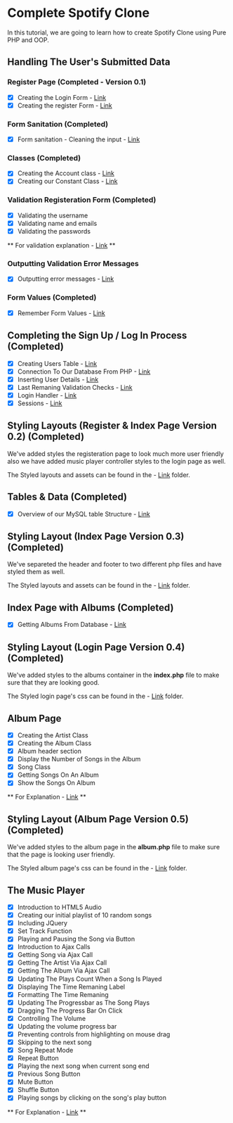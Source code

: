 # Complete Spotify Clone

In this tutorial, we are going to learn how to create Spotify Clone using Pure PHP and OOP.

## Handling The User's Submitted Data

### Register Page (Completed - Version 0.1)

- [x] Creating the Login Form - [Link](tutorials/AuthPages/register.php#L8-#L21)
- [x] Creating the register Form - [Link](tutorials/AuthPages/register.php#L25-#L64)

### Form Sanitation (Completed)

- [x] Form sanitation - Cleaning the input - [Link](tutorials/tutorial1.md)

### Classes (Completed)

- [x] Creating the Account class - [Link](tutorials/tutorial2.md)
- [x] Creating our Constant Class - [Link](includes/tutorial3.md)

### Validation Registeration Form (Completed)

- [x] Validating the username 
- [x] Validating name and emails
- [x] Validating the passwords

** For validation explanation - [Link](tutorials/tutorial4.md) **

### Outputting Validation Error Messages

- [x] Outputting error messages - [Link](tutorials/tutorial5.md)

### Form Values (Completed)

- [x] Remember Form Values - [Link](tutorials/tutorial6.md)

## Completing the Sign Up / Log In Process (Completed)

- [x] Creating Users Table - [Link](tutorials/tutorail7.md)
- [x] Connection To Our Database From PHP - [Link](tutorials/tutorial8.md)
- [x] Inserting User Details - [Link](tutorials/tutorial9.md)
- [x] Last Remaning Validation Checks - [Link](tutorials/tutorial9.md#L61-#L105)
- [x] Login Handler - [Link](tutorials/tutorial10.md)
- [x] Sessions - [Link](tutorials/tutorail11.md)

## Styling Layouts (Register & Index Page Version 0.2) (Completed)

We've added styles the registeration page to look much more user friendly also we have added music player controller styles to the login page as well.

The Styled layouts and assets can be found in the - [Link](tutorials/AuthPages/Styled_V1) folder.

## Tables & Data (Completed)

- [x] Overview of our MySQL table Structure - [Link](tutorials/tutorial12.md)

## Styling Layout (Index Page Version 0.3) (Completed)

We've separeted the header and footer to two different php files and have styled them as well.

The Styled layouts and assets can be found in the - [Link](tutorials/AuthPages/Styled_V2) folder.

## Index Page with Albums (Completed)

- [x] Getting Albums From Database - [Link](tutorials/tutorial13.md)

## Styling Layout (Login Page Version 0.4) (Completed)

We've added styles to the albums container in the **index.php** file to make sure that they are looking good.

The Styled login page's css can be found in the - [Link](tutorials/AuthPages/Styled_V3) folder.

## Album Page

- [x] Creating the Artist Class
- [x] Creating the Album Class
- [x] Album header section
- [x] Display the Number of Songs in the Album
- [x] Song Class
- [x] Getting Songs On An Album
- [x] Show the Songs On Album

** For Explanation - [Link](tutorials/tutorial14.md) **

## Styling Layout (Album Page Version 0.5) (Completed)

We've added styles to the album page in the **album.php** file to make sure that the page is looking user friendly.

The Styled album page's css can be found in the - [Link](tutorials/AuthPages/Styled_V4) folder.

## The Music Player

- [x] Introduction to HTML5 Audio
- [x] Creating our initial playlist of 10 random songs
- [x] Including JQuery
- [x] Set Track Function
- [x] Playing and Pausing the Song via Button
- [x] Introduction to Ajax Calls
- [x] Getting Song via Ajax Call
- [x] Getting The Artist Via Ajax Call
- [x] Getting The Album Via Ajax Call
- [x] Updating The Plays Count When a Song Is Played
- [x] Displaying The Time Remaning Label
- [x] Formatting The Time Remaning
- [x] Updating The Progressbar as The Song Plays
- [x] Dragging The Progress Bar On Click
- [x] Controlling The Volume
- [x] Updating the volume progress bar
- [x] Preventing controls from highlighting on mouse drag
- [x] Skipping to the next song
- [x] Song Repeat Mode
- [x] Repeat Button
- [x] Playing the next song when current song end
- [x] Previous Song Button
- [x] Mute Button
- [x] Shuffle Button
- [x] Playing songs by clicking on the song's play button

** For Explanation - [Link](tutorials/tutorial15.md) **